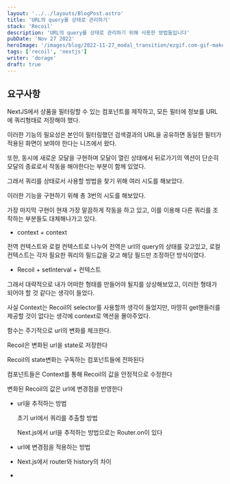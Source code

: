 ```yaml
---
layout: '../../layouts/BlogPost.astro'
title: 'URL의 query를 상태로 관리하기'
stack: 'Recoil'
description: 'URL의 query를 상태로 관리하기 위해 사용한 방법들입니다'
pubDate: 'Nov 27 2022'
heroImage: '/images/blog/2022-11-27_modal_transition/ezgif.com-gif-maker.webp'
tags: ['recoil', 'nextjs']
writer: 'dorage'
draft: true
---
```


## 요구사항

NextJS에서 상품을 필터링할 수 있는 컴포넌트를 제작하고, 모든 필터에 정보를 URL에 쿼리형태로 저장해야 했다.

이러한 기능의 필요성은 본인이 필터링했던 검색결과의 URL을 공유하면 동일한 필터가 적용된 화면이 보여야 한다는 니즈에서 왔다.

또한, 동시에 새로운 모달을 구현하며 모달이 열린 상태에서 뒤로가기의 액션이 단순히 모달의 종료로서 작동을 해야한다는 부분이 함께 있었다.

그래서 쿼리를 상태로서 사용할 방법을 찾기 위해 여러 시도를 해보았다.

이러한 기능을 구현하기 위해 총 3번의 시도를 해보았다.

가장 마지막 구현이 현재 가장 말끔하게 작동을 하고 있고, 이를 이용해 다른 쿼리를 조작하는 부분들도 대체해나가고 있다.

-   context + context

전역 컨텍스트와 로컬 컨텍스트로 나누어 전역은 url의 query의 상태를 갖고있고, 로컬 컨텍스트는 각자 필요한 쿼리의 필드값을 갖고 해당 필드만 조정하던 방식이였다.

-   Recoil + setInterval + 컨텍스트

그래서 대략적으로 내가 어떠한 형태를 만들어야 될지를 상상해보았고, 이러한 형태가 되어야 할 것 같다는 생각이 들었다.

사실 Context는 Recoil의 selector를 사용할까 생각이 들었지만, 마땅히 get핸들러를 제공할 것이 없다는 생각에 context로 액션을 몰아주었다.

함수는 주기적으로 url의 변화를 체크한다.

Recoil은 변화된 url을 state로 저장한다

Recoil의 state변화는 구독하는 컴포넌트들에 전파된다

컴포넌트들은 Context를 통해 Recoil의 값을 안정적으로 수정한다

변화된 Recoil의 값은 url에 변경점을 반영한다

-   url을 추적하는 방법

    초기 url에서 쿼리를 추출할 방법

    Next.js에서 url을 추적하는 방법으로는 Router.on이 있다

-   url에 변경점을 적용하는 방법

-   Next.js에서 router와 history의 차이

-
